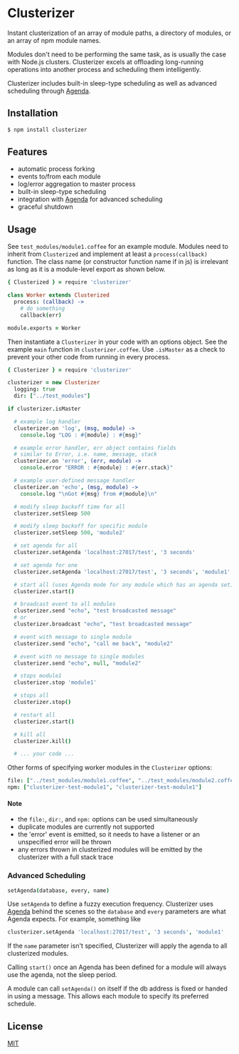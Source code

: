# Clusterizer

Instant clusterization of an array of module paths, a directory of modules, or an array of npm module names.

Modules don't need to be performing the same task, as is usually the case with Node.js clusters. Clusterizer excels at offloading long-running operations into another process and scheduling them intelligently.

Clusterizer includes built-in sleep-type scheduling as well as advanced scheduling through [Agenda](https://www.npmjs.com/package/agenda).

## Installation

```bash
$ npm install clusterizer
```

## Features

- automatic process forking
- events to/from each module
- log/error aggregation to master process
- built-in sleep-type scheduling
- integration with [Agenda](https://www.npmjs.com/package/agenda) for advanced scheduling
- graceful shutdown

## Usage

See `test_modules/module1.coffee` for an example module. Modules need to inherit from `Clusterized` and implement at least a `process(callback)` function. The class name (or constructor function name if in js) is irrelevant as long as it is a module-level export as shown below.

```coffee
{ Clusterized } = require 'clusterizer'

class Worker extends Clusterized
  process: (callback) ->
    # do something
    callback(err)

module.exports = Worker
```

Then instantiate a `Clusterizer` in your code with an options object. See the example `main` function in `clusterizer.coffee`. Use `.isMaster` as a check to prevent your other code from running in every process.

```coffee
{ Clusterizer } = require 'clusterizer'

clusterizer = new Clusterizer
  logging: true
  dir: ["../test_modules"]

if clusterizer.isMaster

  # example log handler
  clusterizer.on 'log', (msg, module) ->
    console.log "LOG : #{module} : #{msg}"

  # example error handler, err object contains fields
  # similar to Error, i.e. name, message, stack
  clusterizer.on 'error', (err, module) ->
    console.error "ERROR : #{module} : #{err.stack}"

  # example user-defined message handler
  clusterizer.on 'echo', (msg, module) ->
    console.log "\nGot #{msg} from #{module}\n"

  # modify sleep backoff time for all
  clusterizer.setSleep 500

  # modify sleep backoff for specific module
  clusterizer.setSleep 500, 'module2'

  # set agenda for all
  clusterizer.setAgenda 'localhost:27017/test', '3 seconds'

  # set agenda for one
  clusterizer.setAgenda 'localhost:27017/test', '3 seconds', 'module1'

  # start all (uses Agenda mode for any module which has an agenda set)
  clusterizer.start()

  # broadcast event to all modules
  clusterizer.send "echo", "test broadcasted message"
  # or
  clusterizer.broadcast "echo", "test broadcasted message"

  # event with message to single module
  clusterizer.send "echo", "call me back", "module2"

  # event with no message to single modules
  clusterizer.send "echo", null, "module2"

  # stops module1
  clusterizer.stop 'module1'

  # stops all
  clusterizer.stop()

  # restart all
  clusterizer.start()

  # kill all
  clusterizer.kill()

  # ... your code ...

```

Other forms of specifying worker modules in the `Clusterizer` options:

```coffee
file: ["../test_modules/module1.coffee", "../test_modules/module2.coffee"]
npm: ["clusterizer-test-module1", "clusterizer-test-module1"]
```

#### Note

- the `file:`, `dir:`, and `npm:` options can be used simultaneously
- duplicate modules are currently not supported
- the 'error' event is emitted, so it needs to have a listener or an unspecified error will be thrown
- any errors thrown in clusterized modules will be emitted by the clusterizer with a full stack trace

### Advanced Scheduling

```coffee
setAgenda(database, every, name)
```

Use `setAgenda` to define a fuzzy execution frequency. Clusterizer uses [Agenda](https://www.npmjs.com/package/agenda) behind the scenes so the `database` and `every` parameters are what Agenda expects. For example, something like

```coffee
clusterizer.setAgenda 'localhost:27017/test', '3 seconds', 'module1'
```

If the `name` parameter isn't specified, Clusterizer will apply the agenda to all clusterized modules.

Calling `start()` once an Agenda has been defined for a module will always use the agenda, not the sleep period.

A module can call `setAgenda()` on itself if the db address is fixed or handed in using a message. This allows each module to specify its preferred schedule.

## License

  [MIT](LICENSE)
